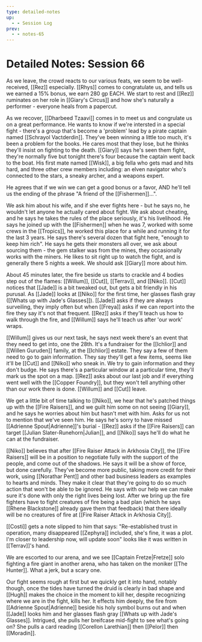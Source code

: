 ```yaml
---
type: detailed-notes
up:
  - - Session Log
prev:
  - - notes-65
---
```


# Detailed Notes: Session 66

As we leave, the crowd reacts to our various feats, we seem to be well-received, [[Rez]] especially. [[Rhys]] comes to congratulate us, and tells us we earned a 15% bonus, we earn 280 gp EACH. We start to rest and [[Rez]] ruminates on her role in [[Giary's Circus]] and how she's naturally a performer - everyone heals from a papercut.

As we recover, [[Dharbeed Tzaavi]] comes in to meet us and congrulate us on a great performance. He wants to know if we're intersted in a special fight - there's a group that's become a 'problem' lead by a pirate captain named [[Schrayol Vactderdin]]. They've been winning a little too much, it's been a problem for the books. He cares most that they lose, but he thinks they'll insist on fighting to the death. [[Giary]] says he's seen them fight, they're normally five but tonight there's four because the captain went back to the boat. His first mate named [[Wisk]], a big fella who gets mad and hits hard, and three other crew members including: an elven navigator who's connected to the stars, a sneaky archer, and a weapons expert. 

He agrees that if we win we can get a good bonus or a favor, AND he'll tell us the ending of the phrase "A friend of the [[Fishermen]]...". 

We ask him about his wife, and if she ever fights here - but he says no, he wouldn't let anyone he actually cared about fight. We ask about cheating, and he says he takes the rules of the place seriously, it's his livelihood. He says he joined up with the [[Fishermen]] when he was 7, worked with some crews in the [[Tropics]], he worked this place for a while and running it for the last 3 years. He says there's several dozen that fight here, "enough to keep him rich". He says he gets their monsters all over, we ask about sourcing them - the gem stalker was from the mines, they occasionally works with the miners. He likes to sit right up to watch the fight, and is generally there 5 nights a week. We should ask [[Giary]] more about him. 

About 45 minutes later, the fire beside us starts to crackle and 4 bodies step out of the flames: [[Willum]], [[Cut]], [[Terrav]], and [[Niko]]. [[Cut]] notices that [[Jade]] is a bit tweaked out, but gets a bit friendly in his purusal. As [[Jade]] looks at [[Niko]] for the first time, her glasses flash gray ([[Whats up with Jade's Glasses]]). [[Jade]] asks if they are always surveiling, they imply often but when [[Freya]] asks if we can report into the fire they say it's not that frequent. [[Rez]] asks if they'll teach us how to walk through the fire, and [[Willum]] says he'll teach us after 'our work' wraps.

[[Willum]] gives us our next task, he says next week there's an event that they need to get into, one the 28th. It's a fundraiser for the [[Ichlior]] and [[Willen Guruden]] family, at the [[Ichlior]] estate. They say a few of them need to go to gain information. They say they'll get a few items, seems like it'll be [[Cut]] and [[Niko]] who sneak in. We try to gain information and they don't budge. He says there's a particular window at a particular time, they'll mark us the spot on a map. [[Rez]] asks about our last job and if everything went well with the [[Copper Foundry]], but they won't tell anything other than our work there is done. [[Willum]] and [[Cut]] leave.

We get a little bit of time talking to [[Niko]], we hear that he's patched things up with the [[Fire Raisers]], and we guilt him some on not seeing [[Giary]], and he says he worries about him but hasn't met with him. Asks for us not to mention that we've seen him. He says he's sorry to have missed [[Adrienne Spout|Adrienne]]'s burial - [[Rez]] asks if the [[Fire Raisers]] can target [[Julian Slater-Runehorn|Julian]], and [[Niko]] says he'll do what he can at the fundraiser.

[[Niko]] believes that after [[Fire Raiser Attack in Arkhosia City]], the [[Fire Raisers]] will be in a position to negotiate fully with the support of the people, and come out of the shadows. He says it will be a show of force, but done carefully. They've become more public, taking more credit for their work, using [[Norathar Pent]] and other bad business leaders as examples to hearts and minds. They make it clear that they're going to do so much action that won't be able to be ignored. He says with our help we can make sure it's done with only the right lives being lost. After we bring up the fire fighters have to fight creatures of fire being a bad plan (which he says [[Rhene Blackstone]] already gave them that feedback) that there ideally will be no creatures of fire at [[Fire Raiser Attack in Arkhosia City]]. 

[[Costi]] gets a note slipped to him that says: "Re-established trust in operation, many disappeared [[Zephyra]] included, she's fine, it was a plot. I'm closer to leadership now, will update soon" looks like it was written in [[Terrav]]'s hand. 

We are escorted to our arena, and we see [[Captain Fretze|Fretze]] solo fighting a fire giant in another arena, who has taken on the moniker [[The Hunter]]. What a jerk, but a scary one. 

Our fight seems rough at first but we quickly get it into hand, notably though, once the tides have turned the druid is clearly in bad shape and [[Hugh]] makes the choice in the moment to kill her, despite recognizing where we are in the fight, kills her. It effects him deeply, the fire from [[Adrienne Spout|Adrienne]] beside his holy symbol burns out and when [[Jade]] looks him and her glasses flash gray [[Whats up with Jade's Glasses]]. Intrigued, she pulls her breifcase mid-fight to see what's going on? She pulls a card reading [[Corellon Larethian]] then [[Pelor]] then [[Moradin]]. 